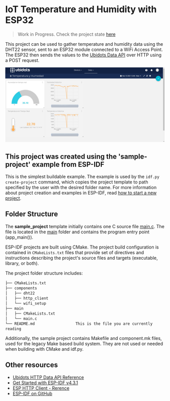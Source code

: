 # IoT Temperature and Humidity with ESP32

> Work in Progress. Check the project state [here](https://github.com/Frozen-Burrito/iot-esp-temperature-sensor/projects/1)

This project can be used to gather temperature and humidity data using the DHT22 sensor, sent to an ESP32 module connected to a WiFi Access Point. The ESP32 then sends the values to the [Ubidots Data API](https://docs.ubidots.com/v1.6/reference/welcome) over HTTP using a POST request.

![Project dashboard example](./iot_dashboard_example.jpg)

## This project was created using the 'sample-project' example from ESP-IDF
This is the simplest buildable example. The example is used by the `idf.py create-project` command, which copies the project template to path specified by the user with the desired folder name. For more information about project creation and examples in ESP-IDF, read [how to start a new project](https://docs.espressif.com/projects/esp-idf/en/latest/api-guides/build-system.html#start-a-new-project).

## Folder Structure

The **sample_project** template initially contains one C source file [main.c](main/main.c). The file is located in the [main](main) folder and contains the program entry point (app_main()).

ESP-IDF projects are built using CMake. The project build configuration is contained in `CMakeLists.txt`
files that provide set of directives and instructions describing the project's source files and targets
(executable, library, or both). 

The project folder structure includes:

```
├── CMakeLists.txt
├── components
│   ├── dht22
│   ├── http_client
│   └── wifi_setup
├── main
│   ├── CMakeLists.txt
│   └── main.c
└── README.md                  This is the file you are currently reading
```
Additionally, the sample project contains Makefile and component.mk files, used for the legacy Make based build system. 
They are not used or needed when building with CMake and idf.py.

## Other resources

* [Ubidots HTTP Data API Reference](https://docs.ubidots.com/v1.6/reference/http) 
* [Get Started with ESP-IDF v4.3.1](https://docs.espressif.com/projects/esp-idf/en/v4.3.1/esp32/get-started/index.html)
* [ESP HTTP Client - Rerence](https://docs.espressif.com/projects/esp-idf/en/v4.3.1/esp32/api-reference/protocols/esp_http_client.html)
* [ESP-IDF on GitHub](https://github.com/espressif/esp-idf)